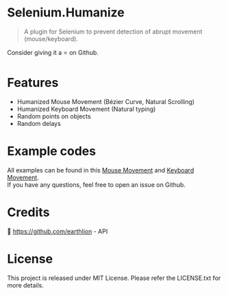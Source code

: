 # Selenium.Humanize

> A plugin for Selenium to prevent detection of abrupt movement (mouse/keyboard).

Consider giving it a ⭐ on Github.

# Features
- Humanized Mouse Movement (Bézier Curve, Natural Scrolling)
- Humanized Keyboard Movement (Natural typing)
- Random points on objects
- Random delays

# Example codes
All examples can be found in this [Mouse Movement](https://github.com/jhuyvu/Selenium.Humanize/blob/main/Selenium.Humanize/Models/MouseMovement.cs) and [Keyboard Movement](https://github.com/jhuyvu/Selenium.Humanize/blob/main/Selenium.Humanize/Models/KeyboardMovement.cs).<br/>
If you have any questions, feel free to open an issue on Github.

# Credits
🧍 https://github.com/earthlion - API<br/>

# License
This project is released under MIT License. Please refer the LICENSE.txt for more details.
